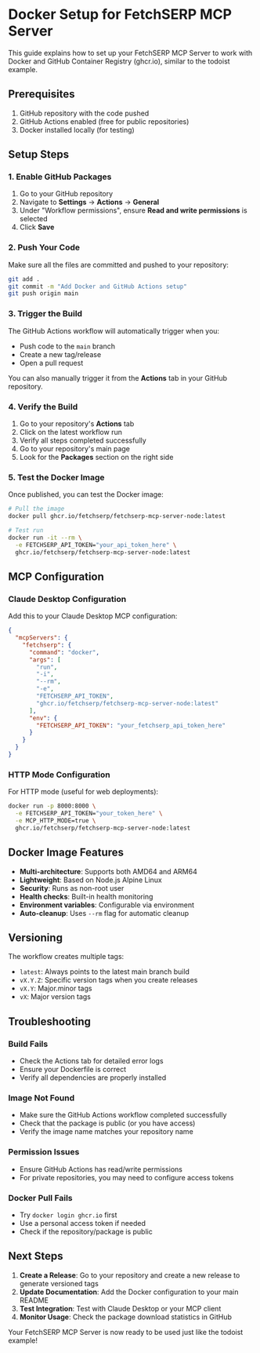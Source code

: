 # Docker Setup for FetchSERP MCP Server

This guide explains how to set up your FetchSERP MCP Server to work with Docker and GitHub Container Registry (ghcr.io), similar to the todoist example.

## Prerequisites

1. GitHub repository with the code pushed
2. GitHub Actions enabled (free for public repositories)
3. Docker installed locally (for testing)

## Setup Steps

### 1. Enable GitHub Packages

1. Go to your GitHub repository
2. Navigate to **Settings** → **Actions** → **General**
3. Under "Workflow permissions", ensure **Read and write permissions** is selected
4. Click **Save**

### 2. Push Your Code

Make sure all the files are committed and pushed to your repository:

```bash
git add .
git commit -m "Add Docker and GitHub Actions setup"
git push origin main
```

### 3. Trigger the Build

The GitHub Actions workflow will automatically trigger when you:

- Push code to the `main` branch
- Create a new tag/release
- Open a pull request

You can also manually trigger it from the **Actions** tab in your GitHub repository.

### 4. Verify the Build

1. Go to your repository's **Actions** tab
2. Click on the latest workflow run
3. Verify all steps completed successfully
4. Go to your repository's main page
5. Look for the **Packages** section on the right side

### 5. Test the Docker Image

Once published, you can test the Docker image:

```bash
# Pull the image
docker pull ghcr.io/fetchserp/fetchserp-mcp-server-node:latest

# Test run
docker run -it --rm \
  -e FETCHSERP_API_TOKEN="your_api_token_here" \
  ghcr.io/fetchserp/fetchserp-mcp-server-node:latest
```

## MCP Configuration

### Claude Desktop Configuration

Add this to your Claude Desktop MCP configuration:

```json
{
  "mcpServers": {
    "fetchserp": {
      "command": "docker",
      "args": [
        "run",
        "-i",
        "--rm",
        "-e",
        "FETCHSERP_API_TOKEN",
        "ghcr.io/fetchserp/fetchserp-mcp-server-node:latest"
      ],
      "env": {
        "FETCHSERP_API_TOKEN": "your_fetchserp_api_token_here"
      }
    }
  }
}
```

### HTTP Mode Configuration

For HTTP mode (useful for web deployments):

```bash
docker run -p 8000:8000 \
  -e FETCHSERP_API_TOKEN="your_token_here" \
  -e MCP_HTTP_MODE=true \
  ghcr.io/fetchserp/fetchserp-mcp-server-node:latest
```

## Docker Image Features

- **Multi-architecture**: Supports both AMD64 and ARM64
- **Lightweight**: Based on Node.js Alpine Linux
- **Security**: Runs as non-root user
- **Health checks**: Built-in health monitoring
- **Environment variables**: Configurable via environment
- **Auto-cleanup**: Uses `--rm` flag for automatic cleanup

## Versioning

The workflow creates multiple tags:
- `latest`: Always points to the latest main branch build
- `vX.Y.Z`: Specific version tags when you create releases
- `vX.Y`: Major.minor tags
- `vX`: Major version tags

## Troubleshooting

### Build Fails
- Check the Actions tab for detailed error logs
- Ensure your Dockerfile is correct
- Verify all dependencies are properly installed

### Image Not Found
- Make sure the GitHub Actions workflow completed successfully
- Check that the package is public (or you have access)
- Verify the image name matches your repository name

### Permission Issues
- Ensure GitHub Actions has read/write permissions
- For private repositories, you may need to configure access tokens

### Docker Pull Fails
- Try `docker login ghcr.io` first
- Use a personal access token if needed
- Check if the repository/package is public

## Next Steps

1. **Create a Release**: Go to your repository and create a new release to generate versioned tags
2. **Update Documentation**: Add the Docker configuration to your main README
3. **Test Integration**: Test with Claude Desktop or your MCP client
4. **Monitor Usage**: Check the package download statistics in GitHub

Your FetchSERP MCP Server is now ready to be used just like the todoist example! 